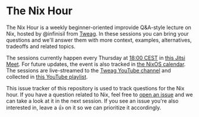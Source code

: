 # The Nix Hour

The Nix Hour is a weekly beginner-oriented improvide Q&A-style lecture on Nix, hosted by @infinisil from [Tweag](https://www.tweag.io/). In these sessions you can bring your questions and we'll answer them with more context, examples, alternatives, tradeoffs and related topics.

The sessions currently happen every Thursday at [18:00 CEST](https://time.is/1900_in_CEST) in [this Jitsi Meet](https://meet.jit.si/nix-hour). For future updates, the event is also tracked in [the NixOS calendar](https://calendar.google.com/calendar/u/0/embed?src=b9o52fobqjak8oq8lfkhg3t0qg@group.calendar.google.com). The sessions are live-streamed to the [Tweag YouTube channel](https://www.youtube.com/@tweag) and collected in [this YouTube playlist](https://www.youtube.com/playlist?list=PLyzwHTVJlRc8yjlx4VR4LU5A5O44og9in).

This issue tracker of this repository is used to track questions for the Nix hour. If you have a question related to Nix, feel free to [open an issue](https://github.com/tweag/nix-hour/issues/new/choose) and we can take a look at it in the next session. If you see an issue you're also interested in, leave a :+1: on it so we can prioritize it accordingly.
